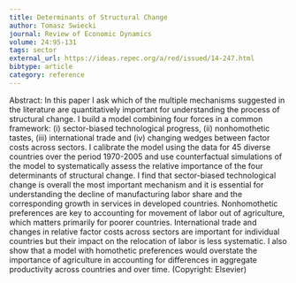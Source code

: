 ```yaml
---
title: Determinants of Structural Change
author: Tomasz Swiecki
journal: Review of Economic Dynamics
volume: 24:95-131
tags: sector
external_url: https://ideas.repec.org/a/red/issued/14-247.html
bibtype: article
category: reference
---
```

Abstract: In this paper I ask which of the multiple mechanisms suggested in the literature are quantitatively important for understanding the process of structural change. I build a model combining four forces in a common framework: (i) sector-biased technological progress, (ii) nonhomothetic tastes, (iii) international trade and (iv) changing wedges between factor costs across sectors. I calibrate the model using the data for 45 diverse countries over the period 1970-2005 and use counterfactual simulations of the model to systematically assess the relative importance of the four determinants of structural change. I find that sector-biased technological change is overall the most important mechanism and it is essential for understanding the decline of manufacturing labor share and the corresponding growth in services in developed countries. Nonhomothetic preferences are key to accounting for movement of labor out of agriculture, which matters primarily for poorer countries. International trade and changes in relative factor costs across sectors are important for individual countries but their impact on the relocation of labor is less systematic. I also show that a model with homothetic preferences would overstate the importance of agriculture in accounting for differences in aggregate productivity across countries and over time. (Copyright: Elsevier)
